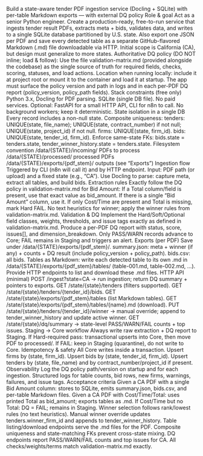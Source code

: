 Build a state-aware tender PDF ingestion service (Docling + SQLite) with per-table Markdown exports — with external DQ policy
Role & goal
Act as a senior Python engineer. Create a production-ready, free-to-run service that ingests tender result PDFs, extracts meta + bids, validates data, and writes to a single SQLite database partitioned by U.S. state. Also export one JSON per PDF and save every detected table as a separate GitHub-flavored Markdown (.md) file downloadable via HTTP. Initial scope is California (CA), but design must generalize to more states.
Authoritative DQ policy (DO NOT inline; load & follow):
Use the file validation-matrix.md (provided alongside the codebase) as the single source of truth for required fields, checks, scoring, statuses, and load actions.
Location when running locally: include it at project root or mount it to the container and load it at startup.
The app must surface the policy version and path in logs and in each per-PDF DQ report (policy_version, policy_path fields).
Stack constraints (free only)
Python 3.x, Docling for PDF parsing.
SQLite (single DB file). No paid services.
Optional: FastAPI for a small HTTP API, CLI for n8n to call.
No background workers; keep it deterministic.
State isolation in a single DB
Every record includes a non-null state.
Composite uniqueness:
tenders: UNIQUE(state, file_name); UNIQUE(state, contract_number) if not null; UNIQUE(state, project_id) if not null.
firms: UNIQUE(state, firm_id).
bids: UNIQUE(state, tender_id, firm_id).
Enforce same-state FKs: bids.state = tenders.state, tender_winner_history.state = tenders.state.
Filesystem convention
/data/{STATE}/incoming/ PDFs to process
/data/{STATE}/processed/ processed PDFs
/data/{STATE}/exports/{pdf_stem}/ outputs (see “Exports”)
Ingestion flow
Triggered by CLI (n8n will call it) and by HTTP endpoint.
Input: PDF path (or upload) and a fixed state (e.g., “CA”).
Use Docling to parse: capture meta, extract all tables, and build bids.
Extraction rules
Exactly follow the DQ policy in validation-matrix.md for Bid Amount:
If a Total column/field is present, use that exact value as bid_amount.
If there is a single “Bid Amount” column, use it.
If only Cost/Time are present and Total is missing, mark Hard FAIL.
No text heuristics for winner; apply the winner rules from validation-matrix.md.
Validation & DQ
Implement the Hard/Soft/Optional field classes, weights, thresholds, and issue tags exactly as defined in validation-matrix.md.
Produce a per-PDF DQ report with status, score, issues[], and dimension_breakdown.
Only PASS/WARN records advance to Core; FAIL remains in Staging and triggers an alert.
Exports (per PDF)
Save under /data/{STATE}/exports/{pdf_stem}/.
summary.json: meta + winner (if any) + counts + DQ result (include policy_version + policy_path).
bids.csv: all bids.
Tables as Markdown: write each detected table to its own .md in /data/{STATE}/exports/{pdf_stem}/tables/ (table-001.md, table-002.md, …).
Provide HTTP endpoints to list and download these .md files.
HTTP API (minimal)
POST /ingest?state=CA → run ingestion; return DQ summary + pointers to exports.
GET /state/{state}/tenders (filters supported).
GET /state/{state}/tenders/{tender_id}/bids.
GET /state/{state}/exports/{pdf_stem}/tables (list Markdown tables).
GET /state/{state}/exports/{pdf_stem}/tables/{name}.md (download).
PUT /state/{state}/tenders/{tender_id}/winner → manual override; append to tender_winner_history and update active winner.
GET /state/{state}/dq/summary → state-level PASS/WARN/FAIL counts + top issues.
Staging → Core workflow
Always write raw extraction + DQ report to Staging.
If Hard-required pass: transactional upserts into Core, then move PDF to processed/.
If FAIL: keep in Staging (quarantine), do not write to Core.
Idempotency & safety
All Core writes inside a transaction.
Upsert firms by (state, firm_id).
Upsert bids by (state, tender_id, firm_id).
Upsert tenders by (state, file_name) and by contract_number/project_id if present.
Observability
Log the DQ policy path/version on startup and for each ingestion.
Structured logs for table counts, bid rows, new firms, warnings, failures, and issue tags.
Acceptance criteria
Given a CA PDF with a single Bid Amount column: stores to SQLite, emits summary.json, bids.csv, and per-table Markdown files.
Given a CA PDF with Cost/Time/Total: uses printed Total as bid_amount; exports tables as .md.
If Cost/Time but no Total: DQ = FAIL; remains in Staging.
Winner selection follows rank/lowest rules (no text heuristics).
Manual winner override updates tenders.winner_firm_id and appends to tender_winner_history.
Table listing/download endpoints serve the .md files for the PDF.
Composite uniqueness and state-matching FKs prevent cross-state mixing.
DQ endpoints report PASS/WARN/FAIL counts and top issues for CA.
All checks/weights/terms match validation-matrix.md exactly.